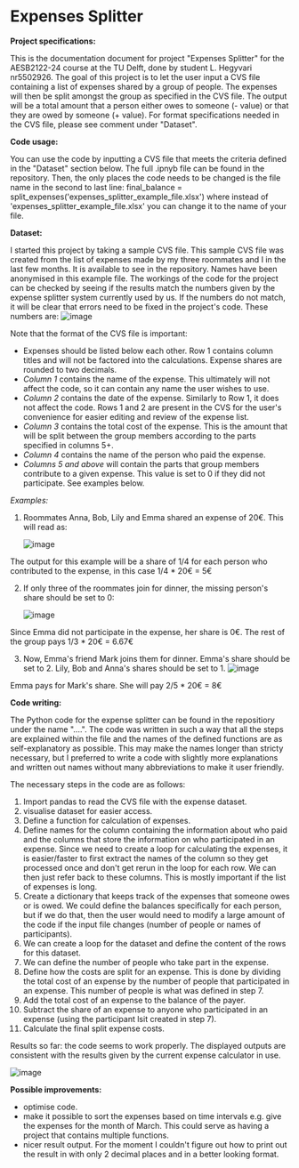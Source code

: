 # Expenses Splitter

**Project specifications:**

This is the documentation document for project "Expenses Splitter" for the AESB2122-24 course at the TU Delft, done by student L. Hegyvari nr5502926. The goal of this project is to let the user input a CVS file containing a list of expenses shared by a group of people. The expenses will then be split amongst the group as specified in the CVS file. The output will be a total amount that a person either owes to someone (- value) or that they are owed by someone (+ value). For format specifications needed in the CVS file, please see comment under "Dataset". 

**Code usage:**

You can use the code by inputting a CVS file that meets the criteria defined in the "Dataset" section below. The full .ipnyb file can be found in the repository. Then, the only places the code needs to be changed is the file name in the second to last line:
final_balance = split_expenses('expenses_splitter_example_file.xlsx') where instead of 'expenses_splitter_example_file.xlsx' you can change it to the name of your file.

**Dataset:**

I started this project by taking a sample CVS file. This sample CVS file was created from the list of expenses made by my three roommates and I in the last few months. It is available to see in the repository. Names have been anonymised in this example file. The workings of the code for the project can be checked by seeing if the results match the numbers given by the expense splitter system currently used by us. If the numbers do not match, it will be clear that errors need to be fixed in the project's code. These numbers are:
![image](https://github.com/user-attachments/assets/f8e16a83-84de-4261-a448-712b582e0493)

Note that the format of the CVS file is important:
- Expenses should be listed below each other. Row 1 contains column titles and will not be factored into the calculations. Expense shares are rounded to two decimals.
- _Column 1_ contains the name of the expense. This ultimately will not affect the code, so it can contain any name the user wishes to use.
- _Column 2_ contains the date of the expense. Similarly to Row 1, it does not affect the code. Rows 1 and 2 are present in the CVS for the user's convenience for easier editing and review of the expense list.
- _Column 3_ contains the total cost of the expense. This is the amount that will be split between the group members according to the parts specified in columns 5+.
- _Column 4_ contains the name of the person who paid the expense.
- _Columns 5 and above_ will contain the parts that group members contribute to a given expense. This value is set to 0 if they did not participate. See examples below.

_Examples:_

1. Roommates Anna, Bob, Lily and Emma shared an expense of 20€. This will read as:

    ![image](https://github.com/user-attachments/assets/f96aa77b-5a1b-439b-a761-e61efc729fe0)

The output for this example will be a share of 1/4 for each person who contributed to the expense, in this case 1/4 * 20€ = 5€ 

2. If only three of the roommates join for dinner, the missing person's share should be set to 0:
 
   ![image](https://github.com/user-attachments/assets/f2313a16-4cb9-4ff4-b2c1-7edae904276a)

Since Emma did not participate in the expense, her share is 0€. The rest of the group pays 1/3 * 20€ = 6.67€

3. Now, Emma's friend Mark joins them for dinner. Emma's share should be set to 2. Lily, Bob and Anna's shares should be set to 1.
 ![image](https://github.com/user-attachments/assets/bd96b529-d3a7-40a6-9423-47b758f1e34b)

Emma pays for Mark's share. She will pay 2/5 * 20€ = 8€

**Code writing:**

The Python code for the expense splitter can be found in the repositiory under the name "....". The code was written in such a way that all the steps are explained within the file and the names of the defined functions are as self-explanatory as possible. This may make the names longer than stricty necessary, but I preferred to write a code with slightly more explanations and written out names without many abbreviations to make it user friendly.

The necessary steps in the code are as follows:
1. Import pandas to read the CVS file with the expense dataset.
2. visualise dataset for easier access.
3. Define a function for calculation of expenses.
4. Define names for the column containing the information about who paid and the columns that store the information on who participated in an expense. Since we need to create a loop for calculating the expenses, it is easier/faster to first extract the names of the column so they get processed once and don't get rerun in the loop for each row. We can then just refer back to these columns. This is mostly important if the list of expenses is long.
5. Create a dictionary that keeps track of the expenses that someone owes or is owed. We could define the balances specifically for each person, but if we do that, then the user would need to modify a large amount of the code if the input file changes (number of people or names of participants).
6. We can create a loop for the dataset and define the content of the rows for this dataset.
7. We can define the number of people who take part in the expense.
8. Define how the costs are split for an expense. This is done by dividing the total cost of an expense by the number of people that participated in an expense. This number of people is what was defined in step 7.
9. Add the total cost of an expense to the balance of the payer.
10. Subtract the share of an expense to anyone who participated in an expense (using the participant lsit created in step 7).
11. Calculate the final split expense costs.

Results so far: the code seems to work properly. The displayed outputs are consistent with the results given by the current expense calculator in use. 

![image](https://github.com/user-attachments/assets/bee85517-2d52-4233-a5dd-ff91fb61d02a)

**Possible improvements:**
- optimise code. 
- make it possible to sort the expenses based on time intervals e.g. give the expenses for the month of March. This could serve as having a project that contains multiple functions.
- nicer result output. For the moment I couldn't figure out how to print out the result in with only 2 decimal places and in a better looking format.
